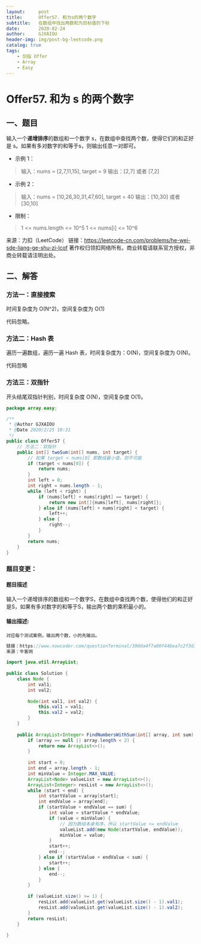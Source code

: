```yaml
---
layout:     post
title:      Offer57. 和为s的两个数字
subtitle:   在数组中找出两数和为目标值的下标
date:       2020-02-24
author:     GJXAIOU
header-img: img/post-bg-leetcode.png
catalog: true
tags:
    - 剑指 Offer
    - Array
    - Easy 
---
```


# Offer57. 和为 s 的两个数字

## 一、题目

输入一个**递增排序**的数组和一个数字 s，在数组中查找两个数，使得它们的和正好是 s。如果有多对数字的和等于s，则输出任意一对即可。

- 示例 1：

> 输入：nums = [2,7,11,15], target = 9
> 输出：[2,7] 或者 [7,2]

- 示例 2：

> 输入：nums = [10,26,30,31,47,60], target = 40
> 输出：[10,30] 或者 [30,10]

- 限制：

> 1 <= nums.length <= 10^5
> 1 <= nums[i] <= 10^6

来源：力扣（LeetCode）
链接：https://leetcode-cn.com/problems/he-wei-sde-liang-ge-shu-zi-lcof
著作权归领扣网络所有。商业转载请联系官方授权，非商业转载请注明出处。

## 二、解答

### 方法一：直接搜索

时间复杂度为 O(N^2)，空间复杂度为 O(1)

代码忽略。

### 方法二：Hash 表

遍历一遍数组，遍历一遍 Hash 表，时间复杂度为：O(N)，空间复杂度为 O(N)。

代码忽略

### 方法三：双指针

开头结尾双指针判别，时间复杂度 O(N)，空间复杂度 O(1)。

```java
package array.easy;

/**
 * @Author GJXAIOU
 * @Date 2020/2/25 10:31
 */
public class Offer57 {
    // 方法二：双指针
    public int[] twoSum(int[] nums, int target) {
        // 如果 target < nums[0] 即数组最小值，则不可能
        if (target < nums[0]) {
            return nums;
        }
        int left = 0;
        int right = nums.length - 1;
        while (left < right) {
            if (nums[left] + nums[right] == target) {
                return new int[]{nums[left], nums[right]};
            } else if (nums[left] + nums[right] < target) {
                left++;
            } else {
                right--;
            }
        }
        return nums;
    }
}

```





### 题目变更：

#### 题目描述

输入一个递增排序的数组和一个数字S，在数组中查找两个数，使得他们的和正好是S，如果有多对数字的和等于S，输出两个数的乘积最小的。

#### 输出描述:

```
对应每个测试案例，输出两个数，小的先输出。
```



```java
链接：https://www.nowcoder.com/questionTerminal/390da4f7a00f44bea7c2f3d19491311b?f=discussion&toCommentId=6359558
来源：牛客网

import java.util.ArrayList;
 
public class Solution {
    class Node {
        int val1;
        int val2;
 
        Node(int val1, int val2) {
            this.val1 = val1;
            this.val2 = val2;
        }
    }
 
    public ArrayList<Integer> FindNumbersWithSum(int[] array, int sum) {
        if (array == null || array.length < 2) {
            return new ArrayList<>();
        }
 
        int start = 0;
        int end = array.length - 1;
        int minValue = Integer.MAX_VALUE;
        ArrayList<Node> valueList = new ArrayList<>();
        ArrayList<Integer> resList = new ArrayList<>();
        while (start < end) {
            int startValue = array[start];
            int endValue = array[end];
            if (startValue + endValue == sum) {
                int value = startValue * endValue;
                if (value < minValue) {
                    // 因为数组本身有序，所以 startValue <= endValue
                    valueList.add(new Node(startValue, endValue));
                    minValue = value;
                }
                start++;
                end--;
            } else if (startValue + endValue < sum) {
                start++;
            } else {
                end--;
            }
        }
 
        if (valueList.size() >= 1) {
            resList.add(valueList.get(valueList.size() - 1).val1);
            resList.add(valueList.get(valueList.size() - 1).val2);
        }
        return resList;
    }
 
}
```

